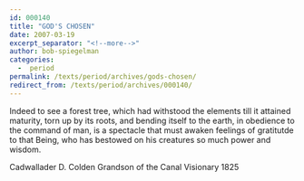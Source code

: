 ```yaml
---
id: 000140
title: "GOD'S CHOSEN"
date: 2007-03-19
excerpt_separator: "<!--more-->"
author: bob-spiegelman
categories:
  -  period
permalink: /texts/period/archives/gods-chosen/
redirect_from: /texts/period/archives/000140/
---
```

Indeed to see a forest tree, which had withstood the elements till it attained maturity, torn up by its roots, and bending itself to the earth, in obedience to the command of man, is a spectacle that must awaken feelings of gratitutde to that Being, who has bestowed on his creatures so much power and wisdom.

Cadwallader D. Colden
Grandson of the Canal Visionary
1825
